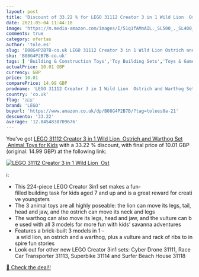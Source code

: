 ```yaml
---
layout: post
title: 'Discount of 33.22 % for LEGO 31112 Creator 3 in 1 Wild Lion  Ost'
date: 2021-05-04 11:44:18
image: 'https://m.media-amazon.com/images/I/51q1fAMnAIL._SL500_._SL400_.jpg'
comments: true
category: ofertas
author: 'tole.es'
slug: 'B08G4P2B7B-co.uk LEGO 31112 Creator 3 in 1 Wild Lion Ostrich and Warthog...'
sku: 'B08G4P2B7B-co.uk'
tags: [ 'Building & Construction Toys','Toy Building Sets','Toys & Games','Toys Store','lego', ]
actualPrice: 10.01 GBP
currency: GBP
price: 10.01
comparePrice: 14.99 GBP
prodname: 'LEGO 31112 Creator 3 in 1 Wild Lion  Ostrich and Warthog Set  Animal Toys for Kids'
country: 'co.uk'
flag: '🇬🇧'
brand: 'LEGO'
buyurl: 'https://www.amazon.co.uk/dp/B08G4P2B7B/?tag=tolees0a-21'
descuento: '33.22'
average: '12.0454838709676'
---
```


You've got [LEGO 31112 Creator 3 in 1 Wild Lion  Ostrich and Warthog Set  Animal Toys for Kids](https://www.amazon.co.uk/dp/B08G4P2B7B/?tag=tolees0a-21) with a  33.22 % discount, with final price of 10.01 GBP (original: 14.99 GBP) at the following link:

[![LEGO 31112 Creator 3 in 1 Wild Lion  Ost](https://m.media-amazon.com/images/I/51q1fAMnAIL._SL500_._SL400_.jpg)](https://www.amazon.co.uk/dp/B08G4P2B7B/?tag=tolees0a-21)

ℹ️:

- This 224-piece LEGO Creator 3in1 set makes a fun-filled building task for kids aged 7 and up and is a great reward for creative youngsters
- The 3 animal toys are all highly poseable: the lion can move its legs, tail, head and jaw, and the ostrich can move its neck and legs
- The warthog can also move its legs, head and jaw, and the vulture can be used with all 3 models for more fun with kids’ savanna adventures
- Features a brick-built 3 models in 1 – a wild lion, an ostrich and a warthog, plus a vulture and rack of ribs to inspire fun stories
- Look out for other new LEGO Creator 3in1 sets: Cyber Drone 31111, Race Car Transporter 31113, Superbike 31114 and Surfer Beach House 31118

[🛒 Check the deal!!](https://www.amazon.co.uk/dp/B08G4P2B7B/?tag=tolees0a-21)

